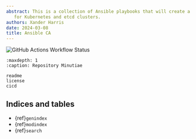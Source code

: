 ```yaml
---
abstract: This is a collection of Ansible playbooks that will create a CA usable
   for Kubernetes and etcd clusters.
authors: Xander Harris
date: 2024-03-08
title: Ansible CA
---
```


![GitHub Actions Workflow Status](https://img.shields.io/github/actions/workflow/status/edwardtheharris/hacker-rank/shell.yml?branch=main&style=flat-square&logo=gnubash&label=ShellCheck)

```{toctree}
:maxdepth: 1
:caption: Repository Minutiae

readme
license
cicd
```

## Indices and tables

* {ref}`genindex`
* {ref}`modindex`
* {ref}`search`
